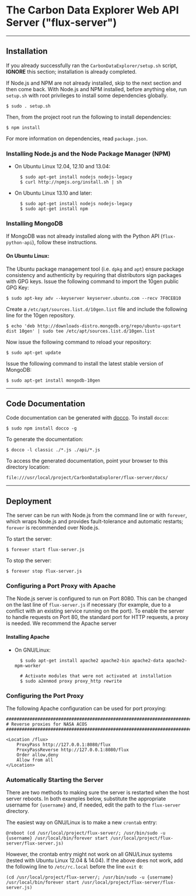 The Carbon Data Explorer Web API Server ("flux-server")
=======================================================

* * * * * * * * * * * * * * * * * * * * * * * * * * * * * * * * * * * * * * * * 

Installation
---------------------------------

If you already successfully ran the `CarbonDataExplorer/setup.sh` script,
**IGNORE** this section; installation is already completed.

If Node.js and NPM are not already installed, skip to the next section and then come back.
With Node.js and NPM installed, before anything else, run `setup.sh` with root privileges to install some dependencies globally.

    $ sudo . setup.sh

Then, from the project root run the following to install dependencies:

    $ npm install
    
For more information on dependencies, read `package.json`.


### Installing Node.js and the Node Package Manager (NPM)

* On Ubuntu Linux 12.04, 12.10 and 13.04:

        $ sudo apt-get install nodejs nodejs-legacy
        $ curl http://npmjs.org/install.sh | sh

* On Ubuntu Linux 13.10 and later:

        $ sudo apt-get install nodejs nodejs-legacy
        $ sudo apt-get install npm


### Installing MongoDB

If MongoDB was not already installed along with the Python API (`flux-python-api`), follow these instructions.

#### On Ubuntu Linux:

The Ubuntu package management tool (i.e. `dpkg` and `apt`) ensure package consistency and authenticity by requiring that distributors sign packages with GPG keys. Issue the following command to import the 10gen public GPG Key:

    $ sudo apt-key adv --keyserver keyserver.ubuntu.com --recv 7F0CEB10

Create a `/etc/apt/sources.list.d/10gen.list` file and include the following line for the 10gen repository.

    $ echo 'deb http://downloads-distro.mongodb.org/repo/ubuntu-upstart dist 10gen' | sudo tee /etc/apt/sources.list.d/10gen.list

Now issue the following command to reload your repository:

    $ sudo apt-get update

Issue the following command to install the latest stable version of MongoDB:

    $ sudo apt-get install mongodb-10gen


* * * * * * * * * * * * * * * * * * * * * * * * * * * * * * * * * * * * * * * 

Code Documentation
---------------------------------

Code documentation can be generated with [docco](http://jashkenas.github.io/docco/). To install `docco`:

    $ sudo npm install docco -g

To generate the documentation:

    $ docco -l classic ./*.js ./api/*.js
    
To access the generated documentation, point your browser to this directory location:

    file:///usr/local/project/CarbonDataExplorer/flux-server/docs/


* * * * * * * * * * * * * * * * * * * * * * * * * * * * * * * * * * * * * * * 

Deployment
---------------------------------

The server can be run with Node.js from the command line or with `forever`, which wraps Node.js and provides fault-tolerance and automatic restarts; `forever` is recommended over Node.js.

To start the server:

    $ forever start flux-server.js

To stop the server:

    $ forever stop flux-server.js

    
### Configuring a Port Proxy with Apache

The Node.js server is configured to run on Port 8080.
This can be changed on the last line of `flux-server.js` if necessary (for example, due to a conflict with an existing service running on the port).
To enable the server to handle requests on Port 80, the standard port for HTTP requests, a proxy is needed.
We recommend the Apache server

#### Installing Apache

* On GNU/Linux:

        $ sudo apt-get install apache2 apache2-bin apache2-data apache2-mpm-worker

        # Activate modules that were not activated at installation
        $ sudo a2enmod proxy proxy_http rewrite

### Configuring the Port Proxy

The following Apache configuration can be used for port proxying:

    ############################################################################
    # Reverse proxies for NASA ACOS
    ############################################################################

    <Location /flux>
        ProxyPass http://127.0.0.1:8080/flux
        ProxyPassReverse http://127.0.0.1:8080/flux
        Order allow,deny
        Allow from all
    </Location>

### Automatically Starting the Server

There are two methods to making sure the server is restarted when the host server reboots.
In both examples below, substitute the appropriate username for `{username}` and, if needed, edit the path to the `flux-server` directory.

The easiest way on GNU/Linux is to make a new `crontab` entry:

    @reboot (cd /usr/local/project/flux-server/; /usr/bin/sudo -u {username} /usr/local/bin/forever start /usr/local/project/flux-server/flux-server.js)

However, the crontab entry might not work on all GNU/Linux systems (tested with Ubuntu Linux 12.04 & 14.04).
If the above does not work, add the following line to `/etc/rc.local` before the line `exit 0`:

    (cd /usr/local/project/flux-server/; /usr/bin/sudo -u {username} /usr/local/bin/forever start /usr/local/project/flux-server/flux-server.js)




